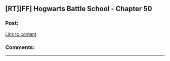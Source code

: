 ## [RT][FF] Hogwarts Battle School - Chapter 50

### Post:

[Link to content]()

### Comments:

---

